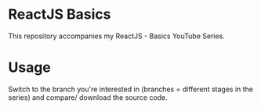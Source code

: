 # ReactJS Basics

This repository accompanies my ReactJS - Basics YouTube Series.

# Usage
Switch to the branch you're interested in (branches = different stages in the series) and compare/ download the source code.
